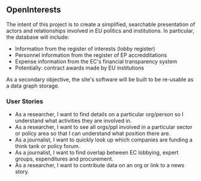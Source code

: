 ## OpenInterests

The intent of this project is to create a simplified, searchable
presentation of actors and relationships involved in EU politics and
institutions. In particular, the database will include: 

* Information from the register of interests (lobby register)
* Personnel information from the register of EP accredditations
* Expense information from the EC's financial transparency system
* Potentially: contract awards made by EU institutions


As a secondary objective, the site's software will be built to be 
re-usable as a data graph storage.

### User Stories

* As a researcher, I want to find details on a particular org/person so
  I understand what activities they are involved in. 
* As a researcher, I want to see all orgs/ppl involved in a particular
  sector or policy area so that I can understand what position there
  are.
* As a journalist, I want to quickly look up which companies are funding
  a think tank or policy forum.
* As a journalist, I want to find overlap between EC lobbying, expert
  groups, expenditures and procurement.
* As a researcher, I want to contribute data on an org or link to a news
  story.

